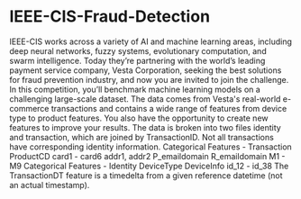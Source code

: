 # IEEE-CIS-Fraud-Detection
IEEE-CIS works across a variety of AI and machine learning areas, including deep neural networks, fuzzy systems, evolutionary computation, and swarm intelligence. Today they’re partnering with the world’s leading payment service company, Vesta Corporation, seeking the best solutions for fraud prevention industry, and now you are invited to join the challenge.  In this competition, you’ll benchmark machine learning models on a challenging large-scale dataset. The data comes from Vesta's real-world e-commerce transactions and contains a wide range of features from device type to product features. You also have the opportunity to create new features to improve your results.  The data is broken into two files identity and transaction, which are joined by TransactionID. Not all transactions have corresponding identity information.  Categorical Features - Transaction  ProductCD card1 - card6 addr1, addr2 P_emaildomain R_emaildomain M1 - M9 Categorical Features - Identity  DeviceType DeviceInfo id_12 - id_38 The TransactionDT feature is a timedelta from a given reference datetime (not an actual timestamp).
